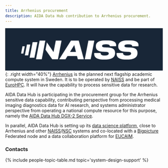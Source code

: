 ```yaml
---
title: Arrhenius procurement
description: AIDA Data Hub contribution to Arrhenius procurement.
---
```

![NAISS logo](/assets/images/logos/naiss-logo.png){: .right width="40%"}
[Arrhenius](https://liu.se/en/news-item/europeisk-superdator-hamnar-pa-liu) is
the planned next flagship academic compute system in Sweden. It is to be operated
by [NAISS](https://naiss.se) and be part of [EuroHPC](https://eurohpc-ju.europa.eu/index_en).
It will have the capability to process sensitive data for research.

AIDA Data Hub is participating in the procurement group for the Arrhenius
sensitive data capability, contributing perspective from processing medical imaging
diagnostics data for AI research, and systems administrator perspective from
operating a national compute resource for this purpose, namely the
[AIDA Data Hub DGX-2 Service](/services#dgx-2).

In parallel, AIDA Data Hub is setting up its
[data science platform](../../../data-science-platform), close to Arrhenius and
other [NAISS](https://naiss.se)/[NSC](https://www.nsc.liu.se) systems and
co-located with a [Bigpicture](../bigpicture) Federated node and a data collaboration
platform for [EUCAIM](../eucaim).

### Contacts
{% include people-topic-table.md topic='system-design-support' %}
